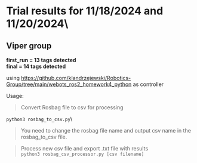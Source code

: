 # Trial results for 11/18/2024 and 11/20/2024\
## Viper group

**first_run = 13 tags detected**\
**final = 14 tags detected**

using https://github.com/klandrzejewski/Robotics-Group/tree/main/webots_ros2_homework4_python as controller

Usage:
> Convert Rosbag file to csv for processing

`python3 rosbag_to_csv.py`\
> You need to change the rosbag file name and output csv name in the rosbag_to_csv file.

> Process new csv file and export .txt file with results\
`python3 rosbag_csv_processor.py [csv filename]`
